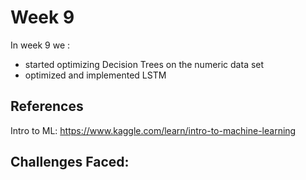 # Week 9
In week 9 we :
- started optimizing Decision Trees on the numeric data set
- optimized and implemented LSTM
## References
Intro to ML: https://www.kaggle.com/learn/intro-to-machine-learning

## Challenges Faced:

